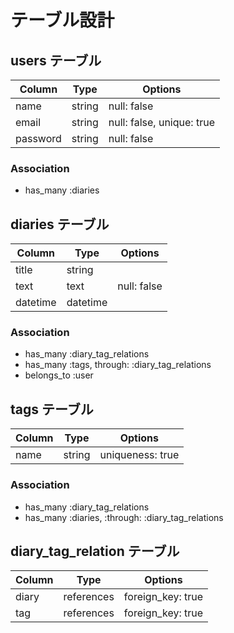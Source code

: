 # テーブル設計

## users テーブル

| Column            | Type   | Options                   |
| ----------------- | ------ | ------------------------- |
| name              | string | null: false               |
| email             | string | null: false, unique: true |
| password          | string | null: false               |

### Association

- has_many :diaries

## diaries テーブル

| Column            | Type     | Options     |
| ----------------- | -------- | ----------- |
| title             | string   |             |
| text              | text     | null: false |
| datetime          | datetime |             |

### Association

- has_many :diary_tag_relations
- has_many :tags, through: :diary_tag_relations
- belongs_to :user

## tags テーブル

| Column            | Type     | Options          |
| ----------------- | -------- | ---------------- |
| name              | string   | uniqueness: true |

### Association

- has_many :diary_tag_relations
- has_many :diaries, :through: :diary_tag_relations

## diary_tag_relation テーブル

| Column   | Type         | Options           |
| -------- | ------------ | ----------------- |
| diary    | references   | foreign_key: true |
| tag      | references   | foreign_key: true |